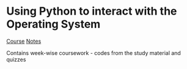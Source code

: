 # Using Python to interact with the Operating System

[Course](https://www.coursera.org/learn/python-operating-system/home/welcome)
[Notes](https://www.dropbox.com/scl/fi/ns2mpac83uyucfdejisdb/Using-Python-to-interact-with-the-Operating-System.paper?dl=0&rlkey=0nsj7dddhk5ljee75yj47y0zs)

Contains week-wise coursework - codes from the study material and quizzes


